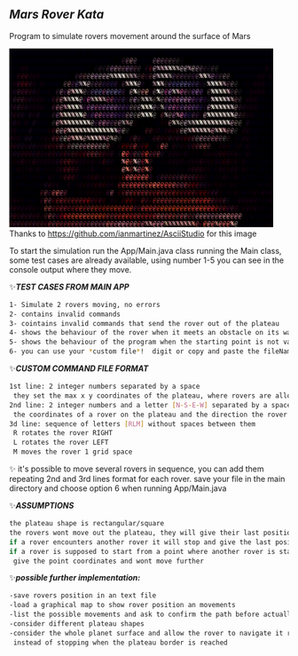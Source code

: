 ## _Mars Rover Kata_
Program to simulate rovers movement around the surface of Mars

![](assets/walle.gif) Thanks to https://github.com/ianmartinez/AsciiStudio for this image 


To start the simulation run the App/Main.java class running the Main class, some test cases are already available,
using number 1-5  you can see in the console output where they move.

✨***TEST CASES FROM MAIN APP***
```sh
1- Simulate 2 rovers moving, no errors
2- contains invalid commands
3- cointains invalid commands that send the rover out of the plateau
4- shows the behaviour of the rover when it meets an obstacle on its way
5- shows the behaviour of the program when the starting point is not valid
6- you can use your *custom file*!  digit or copy and paste the fileName.txt having the following format:
```
✨***CUSTOM COMMAND FILE FORMAT***
```sh
1st line: 2 integer numbers separated by a space
 they set the max x y coordinates of the plateau, where rovers are allowed to move
2nd line: 2 integer numbers and a letter [N-S-E-W] separated by a space
 the coordinates of a rover on the plateau and the direction the rover is facing
3d line: sequence of letters [RLM] without spaces between them 
 R rotates the rover RIGHT 
 L rotates the rover LEFT
 M moves the rover 1 grid space 
```
✨
it's possible to move several rovers in sequence, you can add them repeating 2nd and 3rd lines format for each rover.
save your file in the main directory and choose option 6 when running App/Main.java

✨***ASSUMPTIONS***
```sh
the plateau shape is rectangular/square
the rovers wont move out the plateau, they will give their last position and ignore further commands
if a rover encounters another rover it will stop and give the last position and an error message
if a rover is supposed to start from a point where another rover is standing, it will move to a next available point,
 give the point coordinates and wont move further
```
✨***possible further implementation:***
```sh
-save rovers position in an text file
-load a graphical map to show rover position an movements
-list the possible movements and ask to confirm the path before actually moving the rover, instead of moving it step by step
-consider different plateau shapes
-consider the whole planet surface and allow the rover to navigate it restarting from coordinates 0,0 
 instead of stopping when the plateau border is reached
 ```

